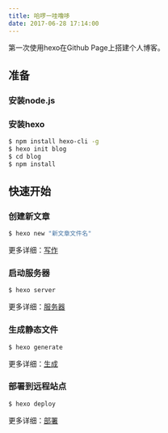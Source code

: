 ```yaml
---
title: 哈啰ー哇噜哆
date: 2017-06-28 17:14:00
---
```

<!-- Welcome to [Hexo](https://hexo.io/)! This is your very first post. Check [documentation](https://hexo.io/docs/) for more info. If you get any problems when using Hexo, you can find the answer in [troubleshooting](https://hexo.io/docs/troubleshooting.html) or you can ask me on [GitHub](https://github.com/hexojs/hexo/issues). -->

第一次使用hexo在Github Page上搭建个人博客。

<!--more-->

## 准备

### 安装node.js

### 安装hexo
``` bash
$ npm install hexo-cli -g
$ hexo init blog
$ cd blog
$ npm install
```

## 快速开始

### 创建新文章

``` bash
$ hexo new "新文章文件名"
```

更多详细：[写作](https://hexo.io/docs/writing.html)

### 启动服务器

``` bash
$ hexo server
```

更多详细：[服务器](https://hexo.io/docs/server.html)

### 生成静态文件

``` bash
$ hexo generate
```

更多详细：[生成](https://hexo.io/docs/generating.html)

### 部署到远程站点

``` bash
$ hexo deploy
```

更多详细：[部署](https://hexo.io/docs/deployment.html)
